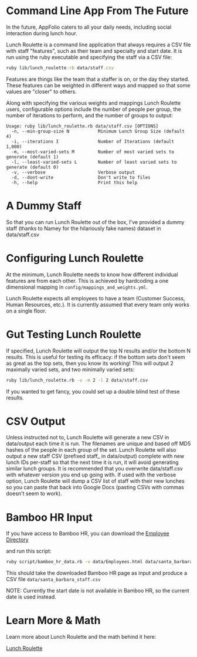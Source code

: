 Command Line App From The Future
================================

In the future, AppFolio caters to all your daily needs, including social interaction during lunch hour.

Lunch Roulette is a command line application that always requires a CSV file with staff "features", such as their team and specialty and start date. It is run using the ruby executable and specifying the staff via a CSV file:

```ruby
ruby lib/lunch_roulette.rb data/staff.csv
```

Features are things like the team that a staffer is on, or the day they started. These features can be weighted in different ways and mapped so that some values are "closer" to others.

Along with specifying the various weights and mappings Lunch Roulette users, configurable options include the number of people per group, the number of iterations to perform, and the number of groups to output:

```
Usage: ruby lib/lunch_roulette.rb data/staff.csv [OPTIONS]
  -n, --min-group-size N           Minimum Lunch Group Size (default 4)
  -i, --iterations I               Number of Iterations (default 1,000)
  -m, --most-varied-sets M         Number of most varied sets to generate (default 1)
  -l, --least-varied-sets L        Number of least varied sets to generate (default 0)
  -v, --verbose                    Verbose output
  -d, --dont-write                 Don't write to files
  -h, --help                       Print this help
```

A Dummy Staff
==============

So that you can run Lunch Roulette out of the box, I've provided a dummy staff (thanks to Namey for the hilariously fake names) dataset in data/staff.csv


Configuring Lunch Roulette
==========================

At the minimum, Lunch Roulette needs to know how different individual features are from each other. This is achieved by hardcoding a one dimensional mapping in `config/mappings_and_weights.yml`.

Lunch Roulette expects all employees to have a team (Customer Success, Human Resources, etc.).
It is currently assumed that every team only works on a single floor.

Gut Testing Lunch Roulette
==========================

If specified, Lunch Roulette will output the top N results and/or the bottom N results.
This is useful for testing its efficacy: if the bottom sets don't seem as great as the top sets, then you know its working! This will output 2 maximally varied sets, and two minimally varied sets:

```sh
ruby lib/lunch_roulette.rb -v -m 2 -l 2 data/staff.csv
```

If you wanted to get fancy, you could set up a double blind test of these results.

CSV Output
==========

Unless instructed not to, Lunch Roulette will generate a new CSV in data/output each time it is run.
The filenames are unique and based off MD5 hashes of the people in each group of the set.
Lunch Roulette will also output a new staff CSV (prefixed staff_ in data/output) complete with new lunch IDs per-staff so that the next time it is run, it will avoid generating similar lunch groups.
It is recommended that you overwrite data/staff.csv with whatever version you end up going with.
If used with the verbose option, Lunch Roulette will dump a CSV list of staff with their new lunches so you can paste that back into Google Docs (pasting CSVs with commas doesn't seem to work).

Bamboo HR Input
===============

If you have access to Bamboo HR, you can download the [Employee Directory](https://appfolio.bamboohr.com/employees/directory.php)

and run this script:

```sh
ruby script/bamboo_hr_data.rb -v data/Employees.html data/santa_barbara_staff.csv
```

This should take the downloaded Bamboo HR page as input and produce a CSV file `data/santa_barbara_staff.csv`

NOTE: Currently the start date is not available in Bamboo HR, so the current date is used instead.

Learn More & Math
=================
Learn more about Lunch Roulette and the math behind it here:

[Lunch Roulette](https://www.kickstarter.com/backing-and-hacking/lunch-roulette)


